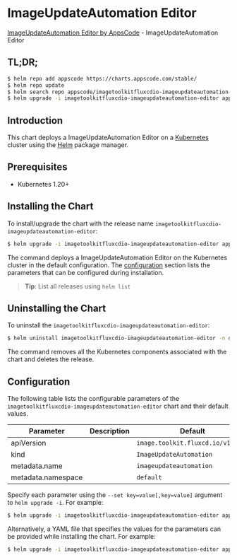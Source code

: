 # ImageUpdateAutomation Editor

[ImageUpdateAutomation Editor by AppsCode](https://appscode.com) - ImageUpdateAutomation Editor

## TL;DR;

```bash
$ helm repo add appscode https://charts.appscode.com/stable/
$ helm repo update
$ helm search repo appscode/imagetoolkitfluxcdio-imageupdateautomation-editor --version=v0.27.0
$ helm upgrade -i imagetoolkitfluxcdio-imageupdateautomation-editor appscode/imagetoolkitfluxcdio-imageupdateautomation-editor -n default --create-namespace --version=v0.27.0
```

## Introduction

This chart deploys a ImageUpdateAutomation Editor on a [Kubernetes](http://kubernetes.io) cluster using the [Helm](https://helm.sh) package manager.

## Prerequisites

- Kubernetes 1.20+

## Installing the Chart

To install/upgrade the chart with the release name `imagetoolkitfluxcdio-imageupdateautomation-editor`:

```bash
$ helm upgrade -i imagetoolkitfluxcdio-imageupdateautomation-editor appscode/imagetoolkitfluxcdio-imageupdateautomation-editor -n default --create-namespace --version=v0.27.0
```

The command deploys a ImageUpdateAutomation Editor on the Kubernetes cluster in the default configuration. The [configuration](#configuration) section lists the parameters that can be configured during installation.

> **Tip**: List all releases using `helm list`

## Uninstalling the Chart

To uninstall the `imagetoolkitfluxcdio-imageupdateautomation-editor`:

```bash
$ helm uninstall imagetoolkitfluxcdio-imageupdateautomation-editor -n default
```

The command removes all the Kubernetes components associated with the chart and deletes the release.

## Configuration

The following table lists the configurable parameters of the `imagetoolkitfluxcdio-imageupdateautomation-editor` chart and their default values.

|     Parameter      | Description |                   Default                    |
|--------------------|-------------|----------------------------------------------|
| apiVersion         |             | <code>image.toolkit.fluxcd.io/v1beta2</code> |
| kind               |             | <code>ImageUpdateAutomation</code>           |
| metadata.name      |             | <code>imageupdateautomation</code>           |
| metadata.namespace |             | <code>default</code>                         |


Specify each parameter using the `--set key=value[,key=value]` argument to `helm upgrade -i`. For example:

```bash
$ helm upgrade -i imagetoolkitfluxcdio-imageupdateautomation-editor appscode/imagetoolkitfluxcdio-imageupdateautomation-editor -n default --create-namespace --version=v0.27.0 --set apiVersion=image.toolkit.fluxcd.io/v1beta2
```

Alternatively, a YAML file that specifies the values for the parameters can be provided while
installing the chart. For example:

```bash
$ helm upgrade -i imagetoolkitfluxcdio-imageupdateautomation-editor appscode/imagetoolkitfluxcdio-imageupdateautomation-editor -n default --create-namespace --version=v0.27.0 --values values.yaml
```
